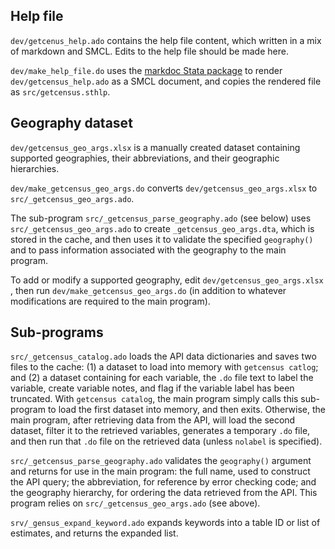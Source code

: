 ## Help file

`dev/getcenus_help.ado` contains the help file content, which written in a mix of markdown and SMCL. Edits to the help file should be made here.

`dev/make_help_file.do` uses the [markdoc Stata package](https://github.com/haghish/markdoc) to render `dev/getcensus_help.ado` as a SMCL document, and copies the rendered file as `src/getcensus.sthlp`.

## Geography dataset

`dev/getcensus_geo_args.xlsx` is a manually created dataset containing supported geographies, their abbreviations, and their geographic hierarchies.

`dev/make_getcensus_geo_args.do` converts `dev/getcensus_geo_args.xlsx` to `src/_getcensus_geo_args.ado`.

The sub-program `src/_getcensus_parse_geography.ado` (see below) uses  `src/_getcensus_geo_args.ado` to create `_getcensus_geo_args.dta`, which is stored in the cache, and then uses it to validate the specified `geography()` and to pass information associated with the geography to the main program.

To add or modify a supported geography, edit `dev/getcensus_geo_args.xlsx` , then run `dev/make_getcensus_geo_args.do` (in addition to whatever modifications are required to the main program).

## Sub-programs

`src/_getcensus_catalog.ado` loads the API data dictionaries and saves two files to the cache: (1) a dataset to load into memory with `getcensus catlog`; and (2) a dataset containing for each variable, the `.do` file text to label the variable, create variable notes, and flag if the variable label has been truncated. With `getcensus catalog`, the main program simply calls this sub-program to load the first dataset into memory, and then exits. Otherwise, the main program, after retrieving data from the API, will load the second dataset, filter it to the retrieved variables, generates a temporary `.do` file, and then run that `.do` file on the retrieved data (unless `nolabel` is specified).

`src/_getcensus_parse_geography.ado` validates the `geography()` argument and returns for use in the main program: the full name, used to construct the API query; the abbreviation, for reference by error checking code; and the geography hierarchy, for ordering the data retrieved from the API. This program relies on `src/_getcensus_geo_args.ado` (see above).

`srv/_gensus_expand_keyword.ado` expands keywords into a table ID or list of estimates, and returns the expanded list.
